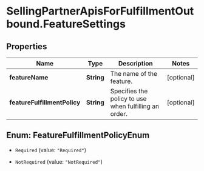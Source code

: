 # SellingPartnerApisForFulfillmentOutbound.FeatureSettings

## Properties

Name | Type | Description | Notes
------------ | ------------- | ------------- | -------------
**featureName** | **String** | The name of the feature. | [optional] 
**featureFulfillmentPolicy** | **String** | Specifies the policy to use when fulfilling an order. | [optional] 



## Enum: FeatureFulfillmentPolicyEnum


* `Required` (value: `"Required"`)

* `NotRequired` (value: `"NotRequired"`)




